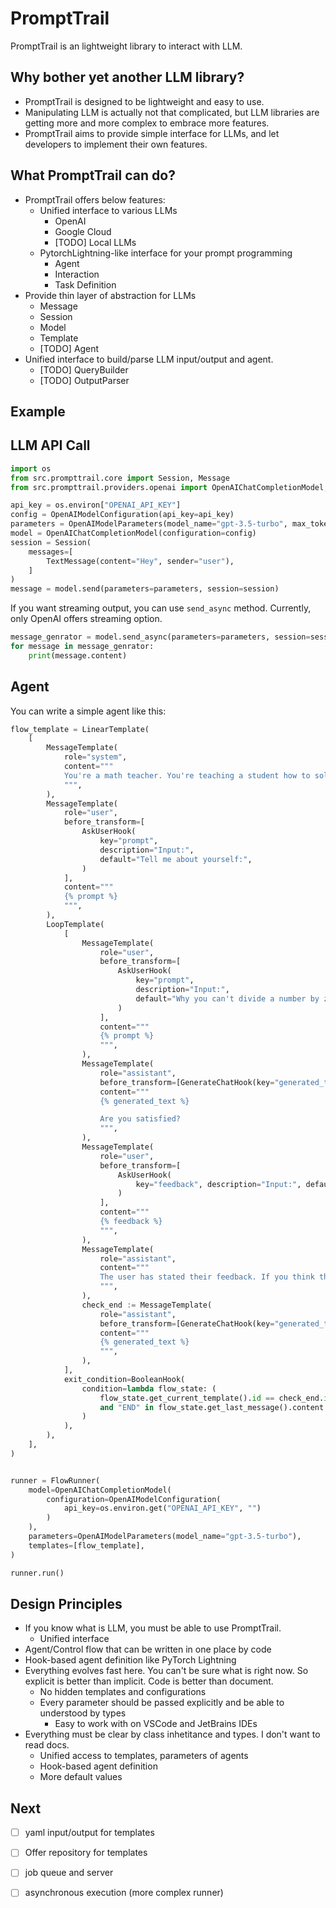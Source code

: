 # PromptTrail

PromptTrail is an lightweight library to interact with LLM.

## Why bother yet another LLM library?

- PromptTrail is designed to be lightweight and easy to use.
- Manipulating LLM is actually not that complicated, but LLM libraries are getting more and more complex to embrace more features.
- PromptTrail aims to provide simple interface for LLMs, and let developers to implement their own features.

## What PromptTrail can do?

- PromptTrail offers below features:
  - Unified interface to various LLMs
    - OpenAI
    - Google Cloud
    - [TODO] Local LLMs
  - PytorchLightning-like interface for your prompt programming
    - Agent
    - Interaction
    - Task Definition
- Provide thin layer of abstraction for LLMs
  - Message
  - Session
  - Model
  - Template
  - [TODO] Agent
- Unified interface to build/parse LLM input/output and agent.
  - [TODO] QueryBuilder
  - [TODO] OutputParser

## Example

## LLM API Call

```python
import os
from src.prompttrail.core import Session, Message
from src.prompttrail.providers.openai import OpenAIChatCompletionModel, OpenAIModelConfiguration, OpenAIModelParameters

api_key = os.environ["OPENAI_API_KEY"]
config = OpenAIModelConfiguration(api_key=api_key)
parameters = OpenAIModelParameters(model_name="gpt-3.5-turbo", max_tokens=100, temperature=0)
model = OpenAIChatCompletionModel(configuration=config)
session = Session(
    messages=[
        TextMessage(content="Hey", sender="user"),
    ]
)
message = model.send(parameters=parameters, session=session)
```

If you want streaming output, you can use `send_async` method. Currently, only OpenAI offers streaming option.
```python
message_genrator = model.send_async(parameters=parameters, session=session)
for message in message_genrator:
    print(message.content)
```

## Agent

You can write a simple agent like this:

```python
flow_template = LinearTemplate(
    [
        MessageTemplate(
            role="system",
            content="""
            You're a math teacher. You're teaching a student how to solve equations. 
            """,
        ),
        MessageTemplate(
            role="user",
            before_transform=[
                AskUserHook(
                    key="prompt",
                    description="Input:",
                    default="Tell me about yourself:",
                )
            ],
            content="""
            {% prompt %}
            """,
        ),
        LoopTemplate(
            [
                MessageTemplate(
                    role="user",
                    before_transform=[
                        AskUserHook(
                            key="prompt",
                            description="Input:",
                            default="Why you can't divide a number by zero?",
                        )
                    ],
                    content="""
                    {% prompt %}
                    """,
                ),
                MessageTemplate(
                    role="assistant",
                    before_transform=[GenerateChatHook(key="generated_text")],
                    content="""
                    {% generated_text %}

                    Are you satisfied?
                    """,
                ),
                MessageTemplate(
                    role="user",
                    before_transform=[
                        AskUserHook(
                            key="feedback", description="Input:", default="Explain more."
                        )
                    ],
                    content="""
                    {% feedback %}
                    """,
                ),
                MessageTemplate(
                    role="assistant",
                    content="""
                    The user has stated their feedback. If you think the user is satisified, you must answer `END`. Otherwise, you must answer `RETRY`.
                    """,
                ),
                check_end := MessageTemplate(
                    role="assistant",
                    before_transform=[GenerateChatHook(key="generated_text")],
                    content="""
                    {% generated_text %}
                    """,
                ),
            ],
            exit_condition=BooleanHook(
                condition=lambda flow_state: (
                    flow_state.get_current_template().id == check_end.id
                    and "END" in flow_state.get_last_message().content
                )
            ),
        ),
    ],
)


runner = FlowRunner(
    model=OpenAIChatCompletionModel(
        configuration=OpenAIModelConfiguration(
            api_key=os.environ.get("OPENAI_API_KEY", "")
        )
    ),
    parameters=OpenAIModelParameters(model_name="gpt-3.5-turbo"),
    templates=[flow_template],
)

runner.run()
```


## Design Principles

- If you know what is LLM, you must be able to use PromptTrail.
  - Unified interface
-  Agent/Control flow that can be written in one place by code
  - Hook-based agent definition like PyTorch Lightning
- Everything evolves fast here. You can't be sure what is right now. So explicit is better than implicit. Code is better than document.
  - No hidden templates and configurations
  - Every parameter should be passed explicitly and be able to understood by types
    - Easy to work with on VSCode and JetBrains IDEs
- Everything must be clear by class inhetitance and types. I don't want to read docs.
  - Unified access to templates, parameters of agents
  - Hook-based agent definition
  - More default values


## Next
- [ ] yaml input/output for templates
- [ ] Offer repository for templates
- [ ] job queue and server
- [ ] asynchronous execution (more complex runner)

